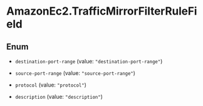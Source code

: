 # AmazonEc2.TrafficMirrorFilterRuleField

## Enum


* `destination-port-range` (value: `"destination-port-range"`)

* `source-port-range` (value: `"source-port-range"`)

* `protocol` (value: `"protocol"`)

* `description` (value: `"description"`)


